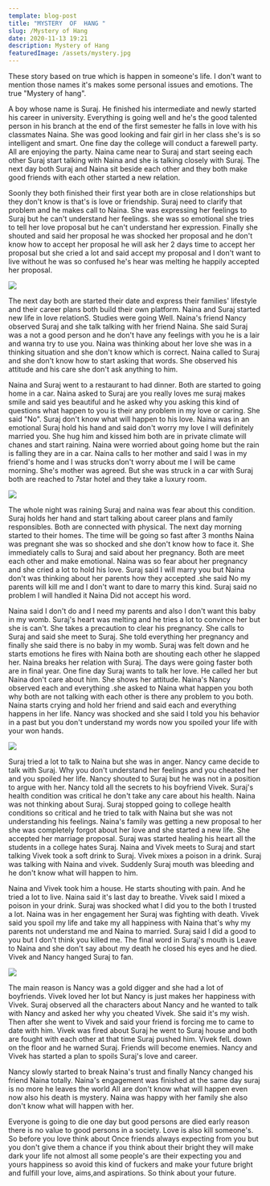 ```yaml
---
template: blog-post
title: "MYSTERY  OF  HANG "
slug: /Mystery of Hang
date: 2020-11-13 19:21
description: Mystery of Hang
featuredImage: /assets/mystery.jpg
---
```

These story based on true which is happen in someone's life. I don't want to mention those names it's makes some personal issues and emotions. The true "Mystery of hang".

   A boy whose name is Suraj. He finished his intermediate and newly started his career in university. Everything is going well and he's the good talented person in his branch at the end of the first semester he falls in love with his classmates Naina. She was good looking and fair girl in her class she's is so intelligent and smart. One fine day the college will conduct a farewell party. All are enjoying the party. Naina came near to Suraj and start seeing each other Suraj start talking with Naina and she is talking closely with Suraj. The next day both Suraj and Naina sit beside each other and they both make good friends with each other started a new relation.

Soonly they both finished their first year both are in close relationships but they don't know is that's is love or friendship. Suraj need to clarify that problem and he makes call to Naina. She was expressing her feelings to Suraj but he can't understand her feelings. she was so emotional she tries to tell her love proposal but he can't understand her expression. Finally she shouted and said her proposal he was shocked her proposal and he don't know how to accept her proposal he will ask her 2 days time to accept her proposal but she cried a lot and said accept my proposal and I don't want to live without he was so confused he's hear was melting he happily accepted her proposal.

![](/assets/lover.jpg)

The next day both are started their date and express their families' lifestyle and their career plans both build their own platform. Naina and Suraj started new life in love relationS. Studies were going Well. Naina's friend Nancy observed Suraj and she talk talking with her friend Naina. She said Suraj was a not a good person and he don't have any feelings with you he is a lair and wanna try to use you. Naina was thinking about her love she was in a thinking situation and she don't know which is correct. Naina called to Suraj and she don't know how to start asking that words. She observed his attitude and his care she don't ask anything to him.

Naina and Suraj went to a restaurant to had dinner. Both are started to going home in a car. Naina asked to Suraj are you really loves me suraj makes smile and said yes beautiful and he asked why you asking this kind of questions what happen to you is their any problem in my love or caring. She said "No". Suraj don't know what will happen to his love. Naina was in an emotional Suraj hold his hand and said don't worry my love I will definitely married you. She hug him and kissed him both are in private climate will chanes and start raining. Naina were worried about going home but the rain is falling they are in a car. Naina calls to her mother and said I was in my friend's home and I was strucks don't worry about me I will be came morning. She's mother was agreed. But she was struck in a car with Suraj both are reached to 7star hotel and they take a luxury room.

![](/assets/kiss.jpg)

 The whole night was raining Suraj and naina was fear about this condition. Suraj holds her hand and start talking about career plans and family responsibles. Both are connected with physical. The next day morning started to their homes. The time will be going so fast after 3 months Naina was pregnant she was so shocked and she don't know how to face it. She immediately calls to Suraj and said about her pregnancy. Both are meet each other and make emotional. Naina was so fear about her pregnancy and she cried a lot to hold his love. Suraj said I will marry you but Naina don't was thinking about her parents how they accepted .she said No my parents will kill me and I don't want to dare to marry this kind. Suraj said no problem I will handled it Naina Did not accept his word. 

Naina said I don't do and I need my parents and also I don't want this baby in my womb. Suraj's heart was melting and he tries a lot to convince her but she is can't. She takes a precaution to clear his pregnancy. She calls to Suraj and said she meet to Suraj. She told everything her pregnancy and finally she said there is no baby in my womb. Suraj was felt down and he starts emotions he fires with Naina both are shouting each other he slapped her. Naina breaks her relation with Suraj. The days were going faster both are in final year. One fine day Suraj wants to talk her love. He called her but Naina don't care about him. She shows her attitude. Naina's Nancy observed each and everything .she asked to Naina what happen you both why both are not talking with each other is there any problem to you both. Naina starts crying and hold her friend and said each and everything happens in her life. Nancy was shocked and she said I told you his behavior in a past but you don't understand my words now you spoiled your life with your won hands.

![](/assets/holding-hand.jpg)

Suraj tried a lot to talk to Naina but she was in anger. Nancy came decide to talk with Suraj. Why you don't understand her feelings and you cheated her and you spoiled her life. Nancy shouted to Suraj but he was not in a position to argue with her. Nancy told all the secrets to his boyfriend Vivek. Suraj's health condition was critical he don't take any care about his health. Naina was not thinking about Suraj. Suraj stopped going to college health conditions so critical and he tried to talk with Naina but she was not understanding his feelings. Naina's family was getting a new proposal to her she was completely forgot about her love and she started a new life. She accepted her marriage proposal. Suraj was started healing his heart all the students in a college hates Suraj. Naina and Vivek meets to Suraj and start talking Vivek took  a soft drink to Suraj. Vivek mixes a poison in a drink. Suraj was talking with Naina and vivek. Suddenly Suraj mouth was bleeding and he don't know what will happen to him. 

Naina and Vivek took him a house. He starts shouting with pain. And he tried a lot to live. Naina said it's last day to breathe. Vivek said I mixed a poison in your drink. Suraj was shocked what I did you to the both I trusted a lot. Naina was in her engagement her Suraj was fighting with death. Vivek said you spoil my life and take my all happiness with Naina that's why my parents not understand me and Naina to married. Suraj said I did a good to you but I don't think you killed me. The final word in Suraj's mouth is Leave to Naina and she don't say about my death he closed his eyes and he died. Vivek and Nancy hanged Suraj to fan.

![](/assets/download.jpg)

 The main reason is Nancy was a gold digger and she had a lot of boyfriends. Vivek loved her lot but Nancy is just makes her happiness with Vivek. Suraj observed all the characters about Nancy and he wanted to talk with Nancy and asked her why you cheated Vivek. She said it's my wish. Then after she went to Vivek and said your friend is forcing me to came to date with him. Vivek was fired about Suraj he went to Suraj house and both are fought with each other at that time Suraj pushed him. Vivek felL down on the floor and he warned  Suraj. Friends will become enemies. Nancy and Vivek has started a plan to spoils Suraj's love and career.

 Nancy slowly started to break Naina's trust and finally Nancy changed his friend Naina totally. Naina's engagement was finished at the same  day suraj is no more he leaves the world All are don't know what will happen even now also his death is mystery. Naina was happy with her family she also don't know what will happen with her. 

Everyone is going to die one day but good persons are died early reason there is no value to good persons in a society. Love is also kill someone's. So before you love think about Once friends always expecting from you but you don't give them a chance if you think about their bright they will make dark your life not almost all some people's are their expecting you and yours happiness so avoid this kind of fuckers and make your future bright and fulfill your love, aims,and aspirations. So think about your future.